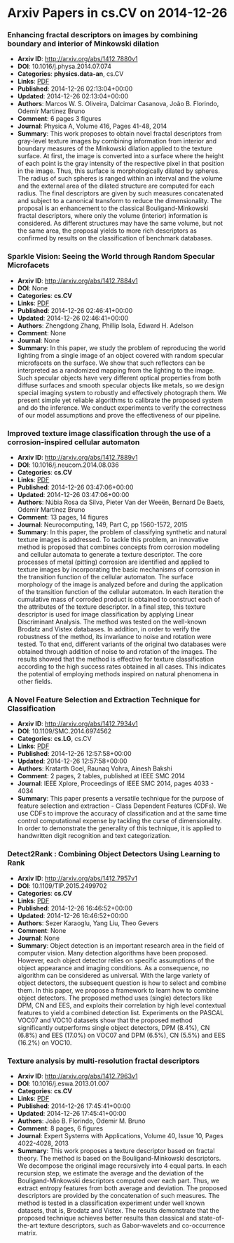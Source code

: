 # Arxiv Papers in cs.CV on 2014-12-26
### Enhancing fractal descriptors on images by combining boundary and interior of Minkowski dilation
- **Arxiv ID**: http://arxiv.org/abs/1412.7880v1
- **DOI**: 10.1016/j.physa.2014.07.074
- **Categories**: **physics.data-an**, cs.CV
- **Links**: [PDF](http://arxiv.org/pdf/1412.7880v1)
- **Published**: 2014-12-26 02:13:04+00:00
- **Updated**: 2014-12-26 02:13:04+00:00
- **Authors**: Marcos W. S. Oliveira, Dalcimar Casanova, João B. Florindo, Odemir Martinez Bruno
- **Comment**: 6 pages 3 figures
- **Journal**: Physica A, Volume 416, Pages 41-48, 2014
- **Summary**: This work proposes to obtain novel fractal descriptors from gray-level texture images by combining information from interior and boundary measures of the Minkowski dilation applied to the texture surface. At first, the image is converted into a surface where the height of each point is the gray intensity of the respective pixel in that position in the image. Thus, this surface is morphologically dilated by spheres. The radius of such spheres is ranged within an interval and the volume and the external area of the dilated structure are computed for each radius. The final descriptors are given by such measures concatenated and subject to a canonical transform to reduce the dimensionality. The proposal is an enhancement to the classical Bouligand-Minkowski fractal descriptors, where only the volume (interior) information is considered. As different structures may have the same volume, but not the same area, the proposal yields to more rich descriptors as confirmed by results on the classification of benchmark databases.



### Sparkle Vision: Seeing the World through Random Specular Microfacets
- **Arxiv ID**: http://arxiv.org/abs/1412.7884v1
- **DOI**: None
- **Categories**: **cs.CV**
- **Links**: [PDF](http://arxiv.org/pdf/1412.7884v1)
- **Published**: 2014-12-26 02:46:41+00:00
- **Updated**: 2014-12-26 02:46:41+00:00
- **Authors**: Zhengdong Zhang, Phillip Isola, Edward H. Adelson
- **Comment**: None
- **Journal**: None
- **Summary**: In this paper, we study the problem of reproducing the world lighting from a single image of an object covered with random specular microfacets on the surface. We show that such reflectors can be interpreted as a randomized mapping from the lighting to the image. Such specular objects have very different optical properties from both diffuse surfaces and smooth specular objects like metals, so we design special imaging system to robustly and effectively photograph them. We present simple yet reliable algorithms to calibrate the proposed system and do the inference. We conduct experiments to verify the correctness of our model assumptions and prove the effectiveness of our pipeline.



### Improved texture image classification through the use of a corrosion-inspired cellular automaton
- **Arxiv ID**: http://arxiv.org/abs/1412.7889v1
- **DOI**: 10.1016/j.neucom.2014.08.036
- **Categories**: **cs.CV**
- **Links**: [PDF](http://arxiv.org/pdf/1412.7889v1)
- **Published**: 2014-12-26 03:47:06+00:00
- **Updated**: 2014-12-26 03:47:06+00:00
- **Authors**: Núbia Rosa da Silva, Pieter Van der Weeën, Bernard De Baets, Odemir Martinez Bruno
- **Comment**: 13 pages, 14 figures
- **Journal**: Neurocomputing, 149, Part C, pp 1560-1572, 2015
- **Summary**: In this paper, the problem of classifying synthetic and natural texture images is addressed. To tackle this problem, an innovative method is proposed that combines concepts from corrosion modeling and cellular automata to generate a texture descriptor. The core processes of metal (pitting) corrosion are identified and applied to texture images by incorporating the basic mechanisms of corrosion in the transition function of the cellular automaton. The surface morphology of the image is analyzed before and during the application of the transition function of the cellular automaton. In each iteration the cumulative mass of corroded product is obtained to construct each of the attributes of the texture descriptor. In a final step, this texture descriptor is used for image classification by applying Linear Discriminant Analysis. The method was tested on the well-known Brodatz and Vistex databases. In addition, in order to verify the robustness of the method, its invariance to noise and rotation were tested. To that end, different variants of the original two databases were obtained through addition of noise to and rotation of the images. The results showed that the method is effective for texture classification according to the high success rates obtained in all cases. This indicates the potential of employing methods inspired on natural phenomena in other fields.



### A Novel Feature Selection and Extraction Technique for Classification
- **Arxiv ID**: http://arxiv.org/abs/1412.7934v1
- **DOI**: 10.1109/SMC.2014.6974562
- **Categories**: **cs.LG**, cs.CV
- **Links**: [PDF](http://arxiv.org/pdf/1412.7934v1)
- **Published**: 2014-12-26 12:57:58+00:00
- **Updated**: 2014-12-26 12:57:58+00:00
- **Authors**: Kratarth Goel, Raunaq Vohra, Ainesh Bakshi
- **Comment**: 2 pages, 2 tables, published at IEEE SMC 2014
- **Journal**: IEEE Xplore, Proceedings of IEEE SMC 2014, pages 4033 - 4034
- **Summary**: This paper presents a versatile technique for the purpose of feature selection and extraction - Class Dependent Features (CDFs). We use CDFs to improve the accuracy of classification and at the same time control computational expense by tackling the curse of dimensionality. In order to demonstrate the generality of this technique, it is applied to handwritten digit recognition and text categorization.



### Detect2Rank : Combining Object Detectors Using Learning to Rank
- **Arxiv ID**: http://arxiv.org/abs/1412.7957v1
- **DOI**: 10.1109/TIP.2015.2499702
- **Categories**: **cs.CV**
- **Links**: [PDF](http://arxiv.org/pdf/1412.7957v1)
- **Published**: 2014-12-26 16:46:52+00:00
- **Updated**: 2014-12-26 16:46:52+00:00
- **Authors**: Sezer Karaoglu, Yang Liu, Theo Gevers
- **Comment**: None
- **Journal**: None
- **Summary**: Object detection is an important research area in the field of computer vision. Many detection algorithms have been proposed. However, each object detector relies on specific assumptions of the object appearance and imaging conditions. As a consequence, no algorithm can be considered as universal. With the large variety of object detectors, the subsequent question is how to select and combine them.   In this paper, we propose a framework to learn how to combine object detectors. The proposed method uses (single) detectors like DPM, CN and EES, and exploits their correlation by high level contextual features to yield a combined detection list.   Experiments on the PASCAL VOC07 and VOC10 datasets show that the proposed method significantly outperforms single object detectors, DPM (8.4%), CN (6.8%) and EES (17.0%) on VOC07 and DPM (6.5%), CN (5.5%) and EES (16.2%) on VOC10.



### Texture analysis by multi-resolution fractal descriptors
- **Arxiv ID**: http://arxiv.org/abs/1412.7963v1
- **DOI**: 10.1016/j.eswa.2013.01.007
- **Categories**: **cs.CV**
- **Links**: [PDF](http://arxiv.org/pdf/1412.7963v1)
- **Published**: 2014-12-26 17:45:41+00:00
- **Updated**: 2014-12-26 17:45:41+00:00
- **Authors**: João B. Florindo, Odemir M. Bruno
- **Comment**: 8 pages, 6 figures
- **Journal**: Expert Systems with Applications, Volume 40, Issue 10, Pages
  4022-4028, 2013
- **Summary**: This work proposes a texture descriptor based on fractal theory. The method is based on the Bouligand-Minkowski descriptors. We decompose the original image recursively into 4 equal parts. In each recursion step, we estimate the average and the deviation of the Bouligand-Minkowski descriptors computed over each part. Thus, we extract entropy features from both average and deviation. The proposed descriptors are provided by the concatenation of such measures. The method is tested in a classification experiment under well known datasets, that is, Brodatz and Vistex. The results demonstrate that the proposed technique achieves better results than classical and state-of-the-art texture descriptors, such as Gabor-wavelets and co-occurrence matrix.



